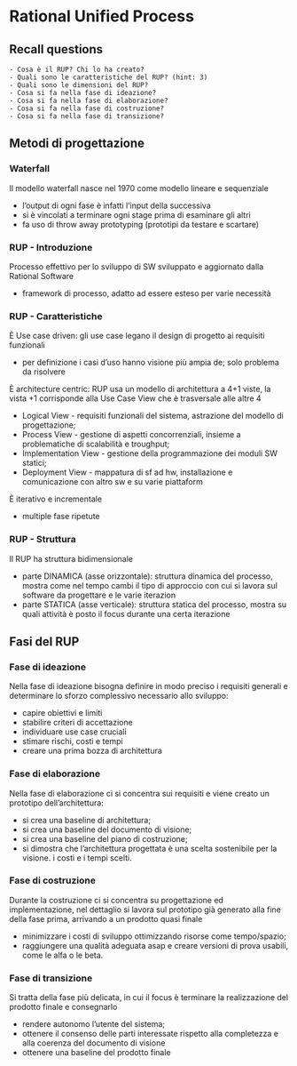 # Rational Unified Process

## Recall questions
    - Cosa è il RUP? Chi lo ha creato?
    - Quali sono le caratteristiche del RUP? (hint: 3)
    - Quali sono le dimensioni del RUP?
    - Cosa si fa nella fase di ideazione?
    - Cosa si fa nella fase di elaborazione?
    - Cosa si fa nella fase di costruzione?
    - Cosa si fa nella fase di transizione?
## Metodi di progettazione
### Waterfall
Il modello waterfall nasce nel 1970 come modello lineare e sequenziale
- l’output di ogni fase è infatti l’input della successiva
- si è vincolati a terminare ogni stage prima di esaminare gli altri
- fa uso di throw away prototyping (prototipi da testare e scartare)

### RUP - Introduzione
Processo effettivo per lo sviluppo di SW sviluppato e aggiornato dalla Rational Software
- framework di processo, adatto ad essere esteso per varie necessità

### RUP - Caratteristiche
È Use case driven: gli use case legano il design di progetto ai requisiti funzionali
-  per definizione i casi d’uso hanno visione più ampia de;  solo problema da risolvere

È architecture centric: RUP usa un modello di architettura a 4+1 viste, la vista +1 corrisponde alla Use
Case View che è trasversale alle altre 4
- Logical View - requisiti funzionali del sistema, astrazione del modello di progettazione;
- Process View - gestione di aspetti concorrenziali, insieme a problematiche di scalabilità e troughput;
- Implementation View - gestione della programmazione dei moduli SW statici;
- Deployment View - mappatura di sf ad hw, installazione e comunicazione con altro sw e su varie piattaform

È iterativo e incrementale 
- multiple fase ripetute

### RUP - Struttura
Il RUP ha struttura bidimensionale
- parte DINAMICA (asse orizzontale): struttura dinamica del processo, mostra come nel tempo cambi il tipo di approccio con cui si lavora sul software da progettare e le varie iterazion
- parte STATICA (asse verticale): struttura statica del processo, mostra su quali attività è posto il focus durante una certa iterazione

## Fasi del RUP
### Fase di ideazione
Nella fase di ideazione bisogna definire in modo preciso i requisiti generali e determinare lo sforzo complessivo necessario allo sviluppo:
- capire obiettivi e limiti
- stabilire criteri di accettazione
- individuare use case cruciali
- stimare rischi, costi e tempi
- creare una prima bozza di architettura

### Fase di elaborazione
Nella fase di elaborazione ci si concentra sui requisiti e viene creato un prototipo dell’architettura:
- si crea una baseline di architettura;
- si crea una baseline del documento di visione;
- si crea una baseline del piano di costruzione;
- si dimostra che l’architettura progettata è una scelta sostenibile per la visione. i costi e i tempi scelti.

### Fase di costruzione
Durante la costruzione ci si concentra su progettazione ed implementazione, nel dettaglio si lavora sul prototipo già generato alla fine della fase prima, arrivando a un prodotto quasi finale
- minimizzare i costi di sviluppo ottimizzando risorse come tempo/spazio;
- raggiungere una qualità adeguata asap e creare versioni di prova usabili, come le alfa o le beta.

### Fase di transizione
Si tratta della fase più delicata, in cui il focus è terminare la realizzazione del prodotto finale e consegnarlo
- rendere autonomo l’utente del sistema;
- ottenere il consenso delle parti interessate rispetto alla completezza e alla coerenza del documento di visione
- ottenere una baseline del prodotto finale

